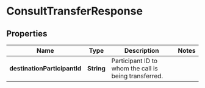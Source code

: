 
# ConsultTransferResponse

## Properties
Name | Type | Description | Notes
------------ | ------------- | ------------- | -------------
**destinationParticipantId** | **String** | Participant ID to whom the call is being transferred. | 




